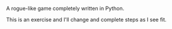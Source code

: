 A rogue-like game completely written in Python.

This is an exercise and I'll change and complete steps as I see fit.
